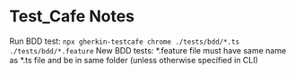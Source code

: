 # Test_Cafe Notes

Run BDD test: `npx gherkin-testcafe chrome ./tests/bdd/*.ts ./tests/bdd/*.feature`
New BDD tests: *.feature file must have same name as *.ts file and be in same folder (unless otherwise specified in CLI)
